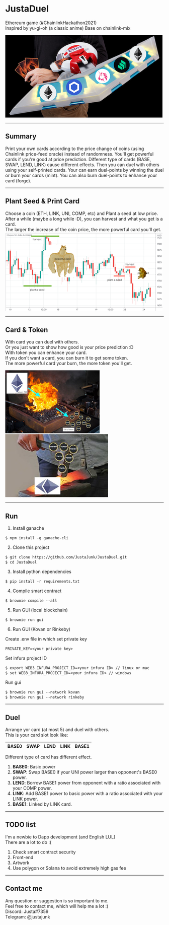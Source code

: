 # JustaDuel
Ethereum game (#ChainlinkHackathon2021)  
Inspired by yu-gi-oh (a classic anime)
Base on chainlink-mix

![image](./asset/crypto_duel.jpg)  

---
## Summary
Print your own cards according to the price change of coins (using Chainlink price-feed oracle) instead of randomness. You'll get powerful cards if you're good at price prediction. Different type of cards (BASE, SWAP, LEND, LINK) cause different effects. Then you can duel with others using your self-printed cards. Your can earn duel-points by winning the duel or burn your cards (mint). You can also burn duel-points to enhance your card (forge).

---
## Plant Seed & Print Card
Choose a coin (ETH, LINK, UNI, COMP, etc) and Plant a seed at low price.  
After a while (maybe a long while :D), you can harvest and what you get is a card.  
The larger the increase of the coin price, the more powerful card you'll get.  
![image](./asset/ether_price.jpg)  

---
## Card & Token
With card you can duel with others.  
Or you just want to show how good is your price prediction :D  
With token you can enhance your card.  
If you don't want a card, you can burn it to get some token.  
The more powerful card your burn, the more token you'll get.  

![image](./asset/burn.jpg)![image](./asset/forge.jpg)

---
## Run

1. Install ganache
```
$ npm install -g ganache-cli
```
2. Clone this project
```
$ git clone https://github.com/JustaJunk/JustaDuel.git
$ cd JustaDuel
```
3. Install python dependencies
```
$ pip install -r requirements.txt 
```
4. Compile smart contract
```
$ brownie compile --all
```
5. Run GUI (local blockchain)
```
$ brownie run gui
```
6. Run GUI (Kovan or Rinkeby)  

Create .env file in which set private key
```
PRIVATE_KEY=<your private key>
```
Set infura project ID
```
$ export WEB3_INFURA_PROJECT_ID=<your infura ID> // linux or mac
$ set WEB3_INFURA_PROJECT_ID=<your infura ID> // windows
```
Run gui
```
$ brownie run gui --network kovan
$ brownie run gui --network rinkeby
```

---
## Duel
Arrange yor card (at most 5) and duel with others.  
This is your card slot look like:  

BASE0 | SWAP | LEND | LINK | BASE1
-|-|-|-|-

Different type of card has different effect.  
1. **BASE0**: Basic power  
2. **SWAP**: Swap BASE0 if your UNI power larger than opponent's BASE0 power.  
3. **LEND**: Borrow BASE1 power from opponent with a ratio associated with your COMP power.  
4. **LINK**: Add BASE1 power to basic power with a ratio associated with your LINK power.  
5. **BASE1**: Linked by LINK card.

---
## TODO list
I'm a newbie to Dapp development (and English LUL)  
There are a lot to do :(  
1. Check smart contract security  
2. Front-end  
3. Artwork  
4. Use polygon or Solana to avoid extremely high gas fee  

---
## Contact me  
Any question or suggestion is so important to me.  
Feel free to contact me, which will help me a lot :)  
Discord: Justa#7359  
Telegram: @justajunk  

